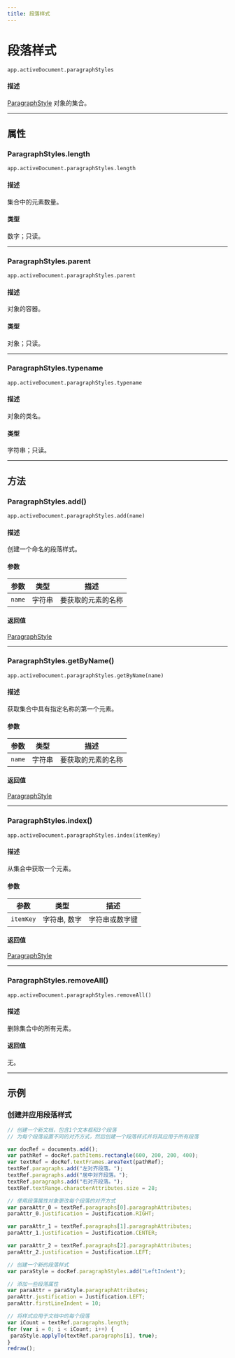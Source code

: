 ```yaml
---
title: 段落样式
---
```

# 段落样式

`app.activeDocument.paragraphStyles`

#### 描述

[ParagraphStyle](.././ParagraphStyle) 对象的集合。

---

## 属性

### ParagraphStyles.length

`app.activeDocument.paragraphStyles.length`

#### 描述

集合中的元素数量。

#### 类型

数字；只读。

---

### ParagraphStyles.parent

`app.activeDocument.paragraphStyles.parent`

#### 描述

对象的容器。

#### 类型

对象；只读。

---

### ParagraphStyles.typename

`app.activeDocument.paragraphStyles.typename`

#### 描述

对象的类名。

#### 类型

字符串；只读。

---

## 方法

### ParagraphStyles.add()

`app.activeDocument.paragraphStyles.add(name)`

#### 描述

创建一个命名的段落样式。

#### 参数

| 参数 | 类型 | 描述 |
| --- | --- | --- |
| `name` | 字符串 | 要获取的元素的名称 |

#### 返回值

[ParagraphStyle](.././ParagraphStyle)

---

### ParagraphStyles.getByName()

`app.activeDocument.paragraphStyles.getByName(name)`

#### 描述

获取集合中具有指定名称的第一个元素。

#### 参数

| 参数 | 类型 | 描述 |
| --- | --- | --- |
| `name` | 字符串 | 要获取的元素的名称 |

#### 返回值

[ParagraphStyle](.././ParagraphStyle)

---

### ParagraphStyles.index()

`app.activeDocument.paragraphStyles.index(itemKey)`

#### 描述

从集合中获取一个元素。

#### 参数

| 参数 | 类型 | 描述 |
| --- | --- | --- |
| `itemKey` | 字符串, 数字 | 字符串或数字键 |

#### 返回值

[ParagraphStyle](.././ParagraphStyle)

---

### ParagraphStyles.removeAll()

`app.activeDocument.paragraphStyles.removeAll()`

#### 描述

删除集合中的所有元素。

#### 返回值

无。

---

## 示例

### 创建并应用段落样式

```javascript
// 创建一个新文档，包含1个文本框和3个段落
// 为每个段落设置不同的对齐方式，然后创建一个段落样式并将其应用于所有段落

var docRef = documents.add();
var pathRef = docRef.pathItems.rectangle(600, 200, 200, 400);
var textRef = docRef.textFrames.areaText(pathRef);
textRef.paragraphs.add("左对齐段落。");
textRef.paragraphs.add("居中对齐段落。");
textRef.paragraphs.add("右对齐段落。");
textRef.textRange.characterAttributes.size = 28;

// 使用段落属性对象更改每个段落的对齐方式
var paraAttr_0 = textRef.paragraphs[0].paragraphAttributes;
paraAttr_0.justification = Justification.RIGHT;

var paraAttr_1 = textRef.paragraphs[1].paragraphAttributes;
paraAttr_1.justification = Justification.CENTER;

var paraAttr_2 = textRef.paragraphs[2].paragraphAttributes;
paraAttr_2.justification = Justification.LEFT;

// 创建一个新的段落样式
var paraStyle = docRef.paragraphStyles.add("LeftIndent");

// 添加一些段落属性
var paraAttr = paraStyle.paragraphAttributes;
paraAttr.justification = Justification.LEFT;
paraAttr.firstLineIndent = 10;

// 将样式应用于文档中的每个段落
var iCount = textRef.paragraphs.length;
for (var i = 0; i < iCount; i++) {
 paraStyle.applyTo(textRef.paragraphs[i], true);
}
redraw();
```
